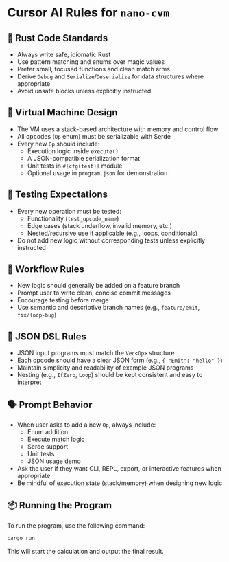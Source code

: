 # Cursor AI Rules for `nano-cvm`

## 🦀 Rust Code Standards

- Always write safe, idiomatic Rust
- Use pattern matching and enums over magic values
- Prefer small, focused functions and clean match arms
- Derive `Debug` and `Serialize`/`Deserialize` for data structures where appropriate
- Avoid unsafe blocks unless explicitly instructed

## 🧠 Virtual Machine Design

- The VM uses a stack-based architecture with memory and control flow
- All opcodes (`Op` enum) must be serializable with Serde
- Every new `Op` should include:
  - Execution logic inside `execute()`
  - A JSON-compatible serialization format
  - Unit tests in `#[cfg(test)]` module
  - Optional usage in `program.json` for demonstration

## 🧪 Testing Expectations

- Every new operation must be tested:
  - Functionality (`test_opcode_name`)
  - Edge cases (stack underflow, invalid memory, etc.)
  - Nested/recursive use if applicable (e.g., loops, conditionals)
- Do not add new logic without corresponding tests unless explicitly instructed

## 🔄 Workflow Rules

- New logic should generally be added on a feature branch
- Prompt user to write clean, concise commit messages
- Encourage testing before merge
- Use semantic and descriptive branch names (e.g., `feature/emit`, `fix/loop-bug`)

## 📝 JSON DSL Rules

- JSON input programs must match the `Vec<Op>` structure
- Each opcode should have a clear JSON form (e.g., `{ "Emit": "hello" }`)
- Maintain simplicity and readability of example JSON programs
- Nesting (e.g., `IfZero`, `Loop`) should be kept consistent and easy to interpret

## 🗣 Prompt Behavior

- When user asks to add a new `Op`, always include:
  - Enum addition
  - Execute match logic
  - Serde support
  - Unit tests
  - JSON usage demo
- Ask the user if they want CLI, REPL, export, or interactive features when appropriate
- Be mindful of execution state (stack/memory) when designing new logic

## 📦 Running the Program

To run the program, use the following command:

```bash
cargo run
```

This will start the calculation and output the final result.
